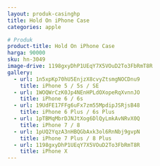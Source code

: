 ```yaml
---
layout: produk-casinghp
title: Hold On iPhone Case
categories: apple

# Produk
product-title: Hold On iPhone Case
harga: 90000
sku: hn-3049
image-drive: 1198gxyDhP1UEqY7X5VOuD2To3FbRmT8R
gallery:
  - url: 1n5xpKp70hU5EnjzX8cvyZtsmgNOCDnu9
    title: iPhone 5 / 5s / SE
  - url: 1WOQWrCzK0Jp4NEnHPLdOXopeRqXvnnJO
    title: iPhone 6 / 6s
  - url: 19UdFE17FFg6uFx7zm55MpdipJSRjsB48
    title: iPhone 6 Plus / 6s Plus
  - url: 1pTBMqMbrDJNJtXog6DlQyLmkAvNRvX0Q
    title: iPhone 7 / 8
  - url: 1pUQ2YqzA3nHBQGbAxk3ol6RnNbj9gvpN
    title: iPhone 7 Plus / 8 Plus
  - url: 1198gxyDhP1UEqY7X5VOuD2To3FbRmT8R
    title: iPhone X
---
```

